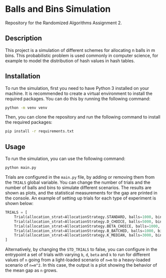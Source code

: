 # Balls and Bins Simulation
Repository for the Randomized Algorithms Assignment 2.

## Description

This project is a simulation of different schemes for allocating n balls in m bins.
This probabilistic problem is used commonly in computer science, for example to model the distribution 
of hash values in hash tables.

## Installation

To run the simulation, first you need to have Python 3 installed on your machine.
It is recommended to create a virtual environment to install the required packages.
You can do this by running the following command:

```bash
python -m venv venv
```

Then, you can clone the repository and run the following command to install the required packages:

```bash
pip install -r requirements.txt
```

## Usage

To run the simulation, you can use the following command:

```bash
python main.py
```

Trials are configured in the `main.py` file, by adding or removing them from the `TRIALS` global variable.
You can change the number of trials and the number of balls and bins to simulate different scenarios.
The results are shown as plots, and the statistical measurements for the gap are printed in the console. 
An example of setting up trials for each type of experiment is shown below:

```python
TRIALS = [
    Trial(allocation_strat=AllocationStrategy.STANDARD, balls=1000, bins=100, repetitions=100),
    Trial(allocation_strat=AllocationStrategy.D_CHOICE, balls=5000, bins=100, choices=2, repetitions=100),
    Trial(allocation_strat=AllocationStrategy.BETA_CHOICE, balls=1000, bins=100, choices=2, repetitions=100, beta=0.5),
    Trial(allocation_strat=AllocationStrategy.B_BATCHED, balls=1000, bins=100, choices=2, repetitions=100, batch_size=2000, beta=0.5),
    Trial(allocation_strat=AllocationStrategy.K_MEDIAN, balls=3000, bins=100, choices=4, repetitions=100, k_median=2),
]
```

Alternatively, by changing the `STD_TRIALS` to false, you can configure in the entrypoint a set of trials with
varying `b`, `d`, `beta` and `k` to run for different values of `n` going from a light-loaded scenario of `n=m`
to a heavy-loaded scenario of `n=m^2`. In this case, the output is a plot showing the behavior of the mean gap as `n` grows.

